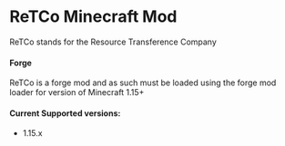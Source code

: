 # ReTCo Minecraft Mod

ReTCo stands for the Resource Transference Company

#### Forge

ReTCo is a forge mod and as such must be loaded using the forge mod loader for version of Minecraft 1.15+

#### Current Supported versions:
- 1.15.x